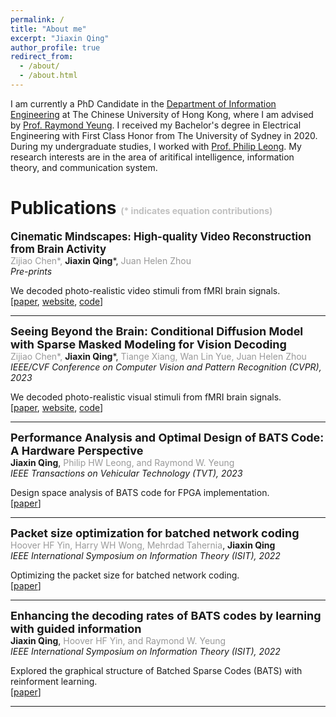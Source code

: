 ```yaml
---
permalink: /
title: "About me"
excerpt: "Jiaxin Qing"
author_profile: true
redirect_from: 
  - /about/
  - /about.html
---
```


I am currently a PhD Candidate in the [Department of Information Engineering](https://www.ie.cuhk.edu.hk/) at The Chinese University of Hong Kong, where I am advised by [Prof. Raymond Yeung](https://www.ie.cuhk.edu.hk/faculty/yeung-wai-ho-raymond/). I received my Bachelor's degree in Electrical Engineering with First Class Honor from The University of Sydney in 2020. During my undergraduate studies, I worked with [Prof. Philip Leong](https://www.sydney.edu.au/engineering/about/our-people/academic-staff/philip-leong.html). My research interests are in the area of aritifical intelligence, information theory, and communication system. 
 

Publications <span style="color:#99999999; font-size: 50%">(* indicates equation contributions)</span>
======

<span style="font-size: 120%">**Cinematic Mindscapes: High-quality Video Reconstruction from Brain Activity**</span>\
<font color=#99999999>Zijiao Chen*,</font> **Jiaxin Qing***, <font color=#99999999> Juan Helen Zhou</font>\
*Pre-prints*

We decoded photo-realistic video stimuli from fMRI brain signals.\
[[paper](https://arxiv.org/pdf/2305.11675.pdf),
[website](https://mind-video.com/),
[code](https://github.com/jqin4749/MindVideo)]


---
<font size=4>**Seeing Beyond the Brain: Conditional Diffusion Model with Sparse Masked Modeling for Vision Decoding**</font>\
<font color=#99999999>Zijiao Chen*,</font> **Jiaxin Qing***, <font color=#99999999>Tiange Xiang, Wan Lin Yue, Juan Helen Zhou</font>\
*IEEE/CVF Conference on Computer Vision and Pattern Recognition (CVPR), 2023*

We decoded photo-realistic visual stimuli from fMRI brain signals.\
[[paper](https://openaccess.thecvf.com/content/CVPR2023/papers/Chen_Seeing_Beyond_the_Brain_Conditional_Diffusion_Model_With_Sparse_Masked_CVPR_2023_paper.pdf),
[website](https://mind-vis.github.io/),
[code](https://github.com/zjc062/mind-vis)]

---
<font size=4>**Performance Analysis and Optimal Design of BATS Code: A Hardware Perspective**</font>\
**Jiaxin Qing**, <font color=#99999999>Philip HW Leong, and Raymond W. Yeung</font>\
*IEEE Transactions on Vehicular Technology (TVT), 2023*

Design space analysis of BATS code for FPGA implementation.\
[[paper](https://ieeexplore.ieee.org/abstract/document/10081278)]


---
<font size=4>**Packet size optimization for batched network coding**</font>\
<font color=#99999999>Hoover HF Yin, Harry WH Wong, Mehrdad Tahernia</font>, **Jiaxin Qing**\
*IEEE International Symposium on Information Theory (ISIT), 2022*

Optimizing the packet size for batched network coding.\
[[paper](https://ieeexplore.ieee.org/abstract/document/9834338)]


---
<font size=4>**Enhancing the decoding rates of BATS codes by learning with guided information**</font>\
**Jiaxin Qing**, <font color=#99999999>Hoover HF Yin, and Raymond W. Yeung</font>\
*IEEE International Symposium on Information Theory (ISIT), 2022*

Explored the graphical structure of Batched Sparse Codes (BATS) with reinforment learning.\
[[paper](https://ieeexplore.ieee.org/abstract/document/9834581)]

---
